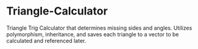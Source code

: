 # Triangle-Calculator
Triangle Trig Calculator that determines missing sides and angles. Utilizes polymorphism, inheritance, and saves each triangle to a vector to be calculated and referenced later.
